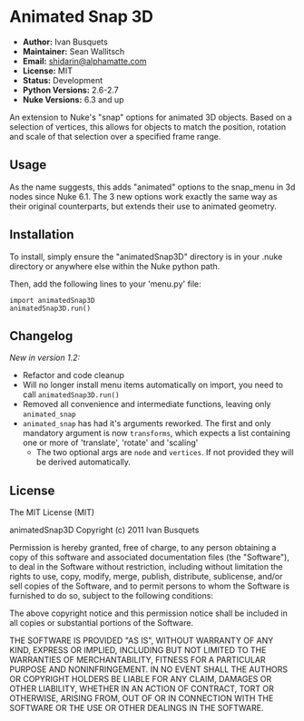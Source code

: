 Animated Snap 3D
================

- **Author:** Ivan Busquets
- **Maintainer:** Sean Wallitsch
- **Email:** shidarin@alphamatte.com
- **License:** MIT
- **Status:** Development
- **Python Versions:** 2.6-2.7
- **Nuke Versions:** 6.3 and up

An extension to Nuke's "snap" options for animated 3D objects. Based on a
selection of vertices, this allows for objects to match the position, rotation
and scale of that selection over a specified frame range.

## Usage

As the name suggests, this adds "animated" options to the snap_menu in 3d
nodes since Nuke 6.1. The 3 new options work exactly the same way as their
original counterparts, but extends their use to animated geometry.

## Installation

To install, simply ensure the "animatedSnap3D" directory is in your .nuke
directory or anywhere else within the Nuke python path.

Then, add the following lines to your 'menu.py' file:
```
import animatedSnap3D
animatedSnap3D.run()
```

## Changelog

*New in version 1.2:*

- Refactor and code cleanup
- Will no longer install menu items automatically on import, you need to call 
    `animatedSnap3D.run()`
- Removed all convenience and intermediate functions, leaving only
    `animated_snap`
- `animated_snap` has had it's arguments reworked. The first and only mandatory
    argument is now `transforms`, which expects a list containing one or more
    of 'translate', 'rotate' and 'scaling'
    - The two optional args are `node` and `vertices`. If not provided they
        will be derived automatically.

## License

The MIT License (MIT)

animatedSnap3D
Copyright (c) 2011 Ivan Busquets

Permission is hereby granted, free of charge, to any person obtaining a copy
of this software and associated documentation files (the "Software"), to deal
in the Software without restriction, including without limitation the rights
to use, copy, modify, merge, publish, distribute, sublicense, and/or sell
copies of the Software, and to permit persons to whom the Software is
furnished to do so, subject to the following conditions:

The above copyright notice and this permission notice shall be included in all
copies or substantial portions of the Software.

THE SOFTWARE IS PROVIDED "AS IS", WITHOUT WARRANTY OF ANY KIND, EXPRESS OR
IMPLIED, INCLUDING BUT NOT LIMITED TO THE WARRANTIES OF MERCHANTABILITY,
FITNESS FOR A PARTICULAR PURPOSE AND NONINFRINGEMENT. IN NO EVENT SHALL THE
AUTHORS OR COPYRIGHT HOLDERS BE LIABLE FOR ANY CLAIM, DAMAGES OR OTHER
LIABILITY, WHETHER IN AN ACTION OF CONTRACT, TORT OR OTHERWISE, ARISING FROM,
OUT OF OR IN CONNECTION WITH THE SOFTWARE OR THE USE OR OTHER DEALINGS IN THE
SOFTWARE.
